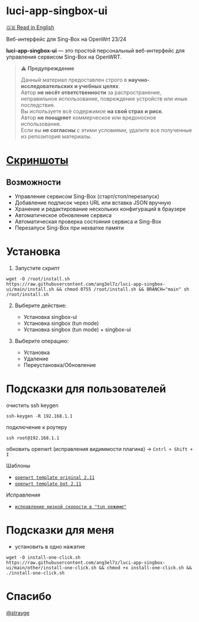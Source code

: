 # luci-app-singbox-ui

[🇬🇧 Read in English](./README.md)

Веб-интерфейс для Sing-Box на OpenWrt 23/24

**luci-app-singbox-ui** — это простой персональный веб-интерфейс для управления сервисом Sing-Box на OpenWRT.

> ⚠️ **Предупреждение**
>
> Данный материал предоставлен строго в **научно-исследовательских и учебных целях**.  
> Автор **не несёт ответственности** за распространение, неправильное использование, повреждение устройств или иные последствия.  
> Вы используете всё содержимое **на свой страх и риск**.  
> Автор **не поощряет** коммерческое или вредоносное использование.  
> Если вы **не согласны** с этими условиями, удалите все полученные из репозитория материалы.

# [Скриншоты](./preview.md)

## Возможности
- Управление сервисом Sing-Box (старт/стоп/перезапуск)
- Добавление подписок через URL или вставка JSON вручную
- Хранение и редактирование нескольких конфигураций в браузере
- Автоматическое обновление сервиса
- Автоматическая проверка состояния сервиса и Sing-Box
- Перезапуск Sing-Box при нехватке памяти

# Установка

1. Запустите скрипт
```shell
wget -O /root/install.sh https://raw.githubusercontent.com/ang3el7z/luci-app-singbox-ui/main/install.sh && chmod 0755 /root/install.sh && BRANCH="main" sh /root/install.sh
```

2. Выберите действие:
    - Установка singbox-ui
    - Установка singbox (tun mode)
    - Установка singbox (tun mode) + singbox-ui

3. Выберите операцию:
    - Установка
    - Удаление
    - Переустановка/Обновление

# Подсказки для пользователей
очистить ssh keygen 
```shell
ssh-keygen -R 192.168.1.1
```

подключение к роутеру
```shell
ssh root@192.168.1.1
```

обновить openwrt (исправления видиммости плагина) -> `Cntrl + Shift + I`

Шаблоны
 - [`openwrt template original 2.11`](https://raw.githubusercontent.com/ang3el7z/luci-app-singbox-ui/main/other/file/openwrt-template-original-openwrt_2.11.json)
 - [`openwrt template bot 2.11`](https://raw.githubusercontent.com/ang3el7z/luci-app-singbox-ui/main/other/file/openwrt-template-bot-openwrt_2.11.json)

Исправления
 - [`исправление низкой скорости в "tun режиме"`](https://github.com/ang3el7z/luci-app-singbox-ui/issues/1)

# Подсказки для меня
 - установить в одно нажатие
```shell
wget -O install-one-click.sh https://raw.githubusercontent.com/ang3el7z/luci-app-singbox-ui/main/other/install-one-click.sh && chmod +x install-one-click.sh && ./install-one-click.sh
```

# Спасибо
[@strayge](https://github.com/strayge)
